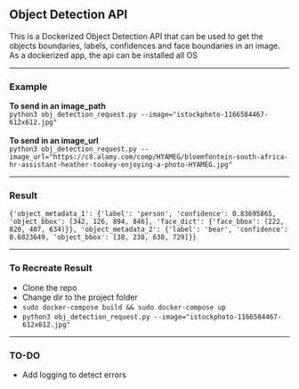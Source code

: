 ## Object Detection API
This is a Dockerized Object Detection API that can be used to get the objects boundaries, labels, confidences and face boundaries in an image. As a dockerized app, the api can be installed all OS

---
### Example
**To send in an image_path** \
    ``` python3 obj_detection_request.py --image="istockphoto-1166584467-612x612.jpg" ``` \
    \
**To send in an image_url** \
    ```python3 obj_detection_request.py --image_url="https://c8.alamy.com/comp/HYAMEG/bloemfontein-south-africa-hr-assistant-heather-tookey-enjoying-a-photo-HYAMEG.jpg" ```

---
### Result
`{'object_metadata_1': {'label': 'person', 'confidence': 0.83695865, 'object_bbox': [342, 126, 894, 846], 'face_dict': {'face_bbox': (222, 820, 407, 634)}}, 'object_metadata_2': {'label': 'bear', 'confidence': 0.6823649, 'object_bbox': [38, 238, 638, 729]}}`

---
### To Recreate Result
- Clone the repo
- Change dir to the project folder
- `sudo docker-compose build && sudo docker-compose up`
- `python3 obj_detection_request.py --image="istockphoto-1166584467-612x612.jpg" `

---
### TO-DO
- Add logging to detect errors
